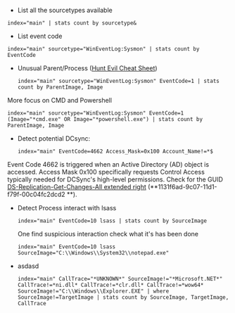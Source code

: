 - List all the sourcetypes available
```
index="main" | stats count by sourcetype&
```
- List event code
```
index="main" sourcetype="WinEventLog:Sysmon" | stats count by EventCode
```

- Unusual Parent/Process ([Hunt Evil Cheat Sheet](https://sansorg.egnyte.com/dl/WFdH1hHnQI))
  ```
  index="main" sourcetype="WinEventLog:Sysmon" EventCode=1 | stats count by ParentImage, Image
  ```
More focus on CMD and Powershell
  ```
  index="main" sourcetype="WinEventLog:Sysmon" EventCode=1 (Image="*cmd.exe" OR Image="*powershell.exe") | stats count by ParentImage, Image
  ```
- Detect potential DCsync:
  ```
  index="main" EventCode=4662 Access_Mask=0x100 Account_Name!=*$
  ```
Event Code 4662 is triggered when an Active Directory (AD) object is accessed. Access Mask 0x100 specifically requests Control Access typically needed for DCSync's high-level permissions. 
Check for the GUID [DS-Replication-Get-Changes-All extended right](https://learn.microsoft.com/en-us/windows/win32/adschema/r-ds-replication-get-changes-all) (**1131f6ad-9c07-11d1-f79f-00c04fc2dcd2
**).

- Detect Process interact with lsass
  ```
  index="main" EventCode=10 lsass | stats count by SourceImage

  ```
  One find suspicious interaction check what it's has been done
  ```
  index="main" EventCode=10 lsass SourceImage="C:\\Windows\\System32\\notepad.exe"
  ```
- asdasd
  ```
  index="main" CallTrace="*UNKNOWN*" SourceImage!="*Microsoft.NET*" CallTrace!=*ni.dll* CallTrace!=*clr.dll* CallTrace!=*wow64* SourceImage!="C:\\Windows\\Explorer.EXE" | where SourceImage!=TargetImage | stats count by SourceImage, TargetImage, CallTrace
```
